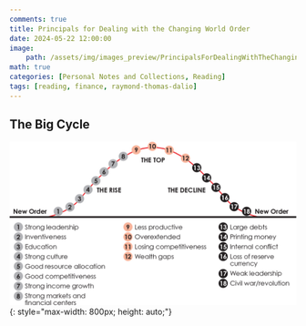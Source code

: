 ```yaml
---
comments: true
title: Principals for Dealing with the Changing World Order
date: 2024-05-22 12:00:00
image:
    path: /assets/img/images_preview/PrincipalsForDealingWithTheChangingWorldOrderPreview.jpg
math: true
categories: [Personal Notes and Collections, Reading]
tags: [reading, finance, raymond-thomas-dalio]
---
```


## The Big Cycle
![TheBigCycle](/assets/img/images_reading/PrincipalsForDealingWithTheChangingWorldOrder01.png){: style="max-width: 800px; height: auto;"}